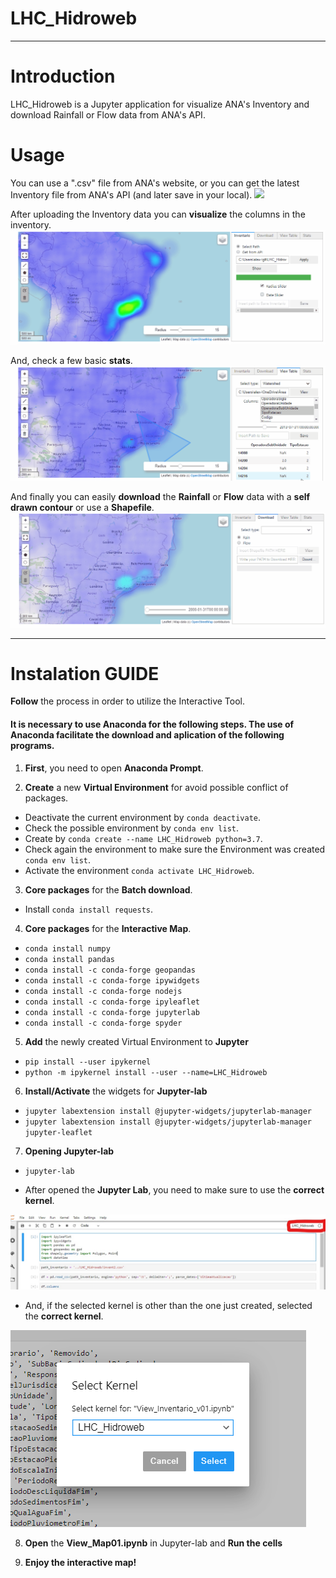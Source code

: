 # LHC_Hidroweb
---------------------
# Introduction

LHC_Hidroweb is a Jupyter application for visualize ANA's Inventory and download Rainfall or Flow data from ANA's API.

# Usage

You can use a ".csv" file from ANA's website, or you can get the latest Inventory file from ANA's API (and later save in your local).
![](https://github.com/alexnaoki/LHC_Hidroweb/blob/master/gifs/inventario01.gif)

After uploading the Inventory data you can **visualize** the columns in the inventory.
![](https://github.com/alexnaoki/LHC_Hidroweb/blob/master/gifs/viewtable01.gif)

And, check a few basic **stats**.
![](https://github.com/alexnaoki/LHC_Hidroweb/blob/master/gifs/stats01.gif)

And finally you can easily **download** the **Rainfall** or **Flow** data with a **self drawn contour** or use a **Shapefile**.
![](https://github.com/alexnaoki/LHC_Hidroweb/blob/master/gifs/download01.gif)

--------------------------------------

# Instalation GUIDE
**Follow** the process in order to utilize the Interactive Tool.

#### It is **necessary** to use Anaconda for the following steps. The use of Anaconda facilitate the download and aplication of the following programs.

1. **First**, you need to open **Anaconda Prompt**.

2. **Create** a new **Virtual Environment** for avoid possible conflict of packages.
  - Deactivate the current environment by `conda deactivate`.
  - Check the possible environment by `conda env list`.
  - Create by `conda create --name LHC_Hidroweb python=3.7`.
  - Check again the environment to make sure the Environment was created `conda env list`.
  - Activate the environment `conda activate LHC_Hidroweb`.


3. **Core packages** for the **Batch download**.
  - Install `conda install requests`.
  
4. **Core packages** for the **Interactive Map**.
  - `conda install numpy`
  - `conda install pandas`
  - `conda install -c conda-forge geopandas`
  - `conda install -c conda-forge ipywidgets`
  - `conda install -c conda-forge nodejs`
  - `conda install -c conda-forge ipyleaflet`
  - `conda install -c conda-forge jupyterlab`
  - `conda install -c conda-forge spyder`
  
5. **Add** the newly created Virtual Environment to **Jupyter**
  - `pip install --user ipykernel`
  - `python -m ipykernel install --user --name=LHC_Hidroweb`
  
6. **Install/Activate** the widgets for **Jupyter-lab**
  - `jupyter labextension install @jupyter-widgets/jupyterlab-manager`
  - `jupyter labextension install @jupyter-widgets/jupyterlab-manager jupyter-leaflet`

7. **Opening Jupyter-lab**
  - `jupyter-lab`
  
  - After opened the **Jupyter Lab**, you need to make sure to use the **correct kernel**.

![alt text](https://github.com/alexnaoki/LHC_Hidroweb/blob/master/imgs/fig03.jpg)

  - And, if the selected kernel is other than the one just created, selected the **correct kernel**.

![alt text](https://github.com/alexnaoki/LHC_Hidroweb/blob/master/imgs/fig02.PNG)

8. **Open** the **View_Map01.ipynb** in Jupyter-lab and **Run the cells**

9. **Enjoy the interactive map!**
